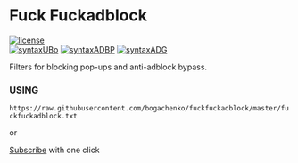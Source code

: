 # Fuck Fuckadblock
[![license](https://img.shields.io/badge/license-MIT-%233fb912.svg)](https://raw.githubusercontent.com/bogachenko/fuckfuckadblock/master/LICENSE.md)
<br>
[![syntaxUBo](https://img.shields.io/badge/syntax-uBlock%20Origin-%23c61300.svg)](https://github.com/gorhill/uBlock/wiki/Static-filter-syntax)
[![syntaxADBP](https://img.shields.io/badge/sintax%20(partially)-Adblock%20Plus-%23ff1d00.svg)](https://adblockplus.org/en/filters)
[![syntaxADG](https://img.shields.io/badge/sintax-AdGuard-%2305a800.svg)](https://kb.adguard.com/en/general/how-to-create-your-own-ad-filters)

Filters for blocking pop-ups and anti-adblock bypass.

### USING

`https://raw.githubusercontent.com/bogachenko/fuckfuckadblock/master/fuckfuckadblock.txt`

or

[Subscribe](https://subscribe.adblockplus.org/?location=https%3A%2F%2Fraw.githubusercontent.com%2Fbogachenko%2Ffuckfuckadblock%2Fmaster%2Ffuckfuckadblock.txt&amp;title=Fuck%20Fuckadblock) with one click